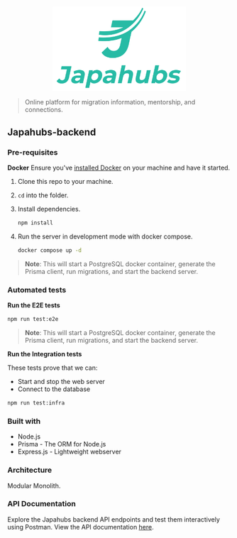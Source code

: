 <p align="center">
 <img src="./diagrams/japahubs-logo.png" width="300" alt="Logo"/>
</p>

> Online platform for migration information, mentorship, and connections.

## Japahubs-backend

### Pre-requisites

**Docker**
Ensure you've [installed Docker](https://www.docker.com/products/docker-desktop/) on your machine and have it started.

1. Clone this repo to your machine.

2. `cd` into the folder.

3. Install dependencies.
    ```bash
    npm install
    ```

4. Run the server in development mode with docker compose.

    ```bash
    docker compose up -d
    ```

> **Note**: 
> This will start a PostgreSQL docker container, generate the Prisma client, run migrations, and start the backend server.

### Automated tests

**Run the E2E tests**

```bash
npm run test:e2e
```

> **Note**: This will start a PostgreSQL docker container, generate the Prisma client, run migrations, and start the backend server.

**Run the Integration tests**

These tests prove that we can:

- Start and stop the web server
- Connect to the database

```bash
npm run test:infra
```

### Built with

- Node.js
- Prisma - The ORM for Node.js
- Express.js - Lightweight webserver

### Architecture

Modular Monolith.

### API Documentation

Explore the Japahubs backend API endpoints and test them interactively using Postman. View the API documentation [here](https://documenter.getpostman.com/view/24186009/2sA2r9Vi6E).
